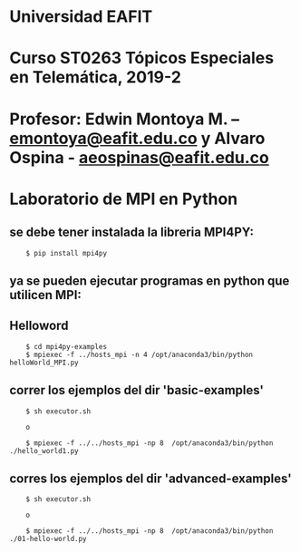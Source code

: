 # Universidad EAFIT
# Curso ST0263 Tópicos Especiales en Telemática, 2019-2
# Profesor: Edwin Montoya M. – emontoya@eafit.edu.co y Alvaro Ospina - aeospinas@eafit.edu.co
# Laboratorio de MPI en Python

## se debe tener instalada la libreria MPI4PY:

        $ pip install mpi4py

## ya se pueden ejecutar programas en python que utilicen MPI:

## Helloword

        $ cd mpi4py-examples
        $ mpiexec -f ../hosts_mpi -n 4 /opt/anaconda3/bin/python helloWorld_MPI.py

## correr los ejemplos del dir 'basic-examples'

        $ sh executor.sh

        o

        $ mpiexec -f ../../hosts_mpi -np 8  /opt/anaconda3/bin/python ./hello_world1.py

## corres los ejemplos del dir 'advanced-examples'      

        $ sh executor.sh

        o

        $ mpiexec -f ../../hosts_mpi -np 8  /opt/anaconda3/bin/python ./01-hello-world.py
